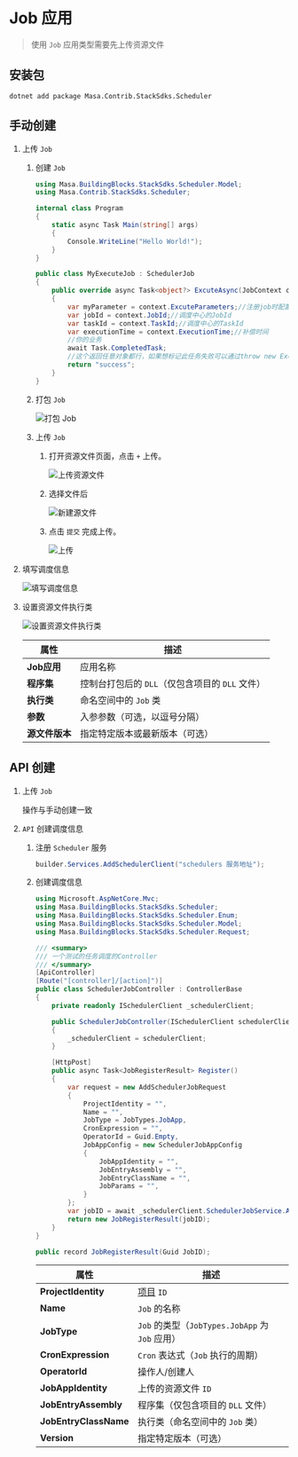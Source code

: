 # Job 应用

> 使用 `Job` 应用类型需要先上传资源文件

## 安装包

```shell 终端
dotnet add package Masa.Contrib.StackSdks.Scheduler
```

## 手动创建

1. 上传 `Job`
   1. 创建 `Job`

      ```csharp
      using Masa.BuildingBlocks.StackSdks.Scheduler.Model;
      using Masa.Contrib.StackSdks.Scheduler;

      internal class Program
      {
          static async Task Main(string[] args)
          {
              Console.WriteLine("Hello World!");
          }
      }

      public class MyExecuteJob : SchedulerJob
      {
          public override async Task<object?> ExcuteAsync(JobContext context)
          {
              var myParameter = context.ExcuteParameters;//注册job时配置的传递参数
              var jobId = context.JobId;//调度中心的JobId
              var taskId = context.TaskId;//调度中心的TaskId
              var executionTime = context.ExecutionTime;//补偿时间
              //你的业务
              await Task.CompletedTask;
              //这个返回任意对象都行，如果想标记此任务失败可以通过throw new Exception();
              return "success";
          }
      }
      ```

   2. 打包 `Job`

      ![打包 Job](https://cdn.masastack.com/stack/doc/scheduler/rc1/resourceFiles_release.png)

   3. 上传 `Job`

      1. 打开资源文件页面，点击 `+` 上传。
   
         ![上传资源文件](https://cdn.masastack.com/stack/doc/scheduler/rc1/resourceFiles.png)
      
      2. 选择文件后
   
         ![新建源文件](https://cdn.masastack.com/stack/doc/scheduler/rc1/resourceFiles_insert.png)
      
      3. 点击 `提交` 完成上传。
   
         ![上传](https://cdn.masastack.com/stack/doc/scheduler/rc1/resourceFiles_upload.png)

2. 填写调度信息

   ![填写调度信息](https://cdn.masastack.com/stack/doc/scheduler/rc1/resourceFiles_insert_detail.png)

3. 设置资源文件执行类

   ![设置资源文件执行类](https://cdn.masastack.com/stack/doc/scheduler/rc1/resourceFiles_insert_detail_2.png)

   | 属性           | 描述                                                     |
   |----------------|----------------------------------------------------------|
   | **Job应用**   | 应用名称                                                 |
   | **程序集**     | 控制台打包后的 `DLL`（仅包含项目的 `DLL` 文件）              |
   | **执行类**     | 命名空间中的 `Job` 类                                      |
   | **参数**       | 入参参数（可选，以逗号分隔） |
   | **源文件版本** | 指定特定版本或最新版本（可选）                           |

## API 创建

1. 上传 `Job`

   操作与手动创建一致

2. `API` 创建调度信息

   1. 注册 `Scheduler` 服务

      ```csharp Program.cs
      builder.Services.AddSchedulerClient("schedulers 服务地址");
      ```

   2. 创建调度信息

      ```csharp
      using Microsoft.AspNetCore.Mvc;
      using Masa.BuildingBlocks.StackSdks.Scheduler;
      using Masa.BuildingBlocks.StackSdks.Scheduler.Enum;
      using Masa.BuildingBlocks.StackSdks.Scheduler.Model;
      using Masa.BuildingBlocks.StackSdks.Scheduler.Request;
   
      /// <summary>
      /// 一个测试的任务调度的Controller
      /// </summary>
      [ApiController]
      [Route("[controller]/[action]")]
      public class SchedulerJobController : ControllerBase
      {
          private readonly ISchedulerClient _schedulerClient;
   
          public SchedulerJobController(ISchedulerClient schedulerClient)
          {
              _schedulerClient = schedulerClient;
          }
   
          [HttpPost]
          public async Task<JobRegisterResult> Register()
          {
              var request = new AddSchedulerJobRequest
              {
                  ProjectIdentity = "",
                  Name = "",
                  JobType = JobTypes.JobApp,
                  CronExpression = "",
                  OperatorId = Guid.Empty,
                  JobAppConfig = new SchedulerJobAppConfig
                  {
                      JobAppIdentity = "",
                      JobEntryAssembly = "",
                      JobEntryClassName = "",
                      JobParams = "",
                  }
              };
              var jobID = await _schedulerClient.SchedulerJobService.AddAsync(request);
              return new JobRegisterResult(jobID);
          }
      }
      
      public record JobRegisterResult(Guid JobID);
      ```
   
      | 属性                  | 描述                                        |
      |-----------------------|---------------------------------------------|
      | **ProjectIdentity**   | [项目](stack/pm/introduce) `ID`               |
      | **Name**              | `Job` 的名称                                  |
      | **JobType**           | `Job` 的类型（`JobTypes.JobApp` 为 `Job` 应用） |
      | **CronExpression**    | `Cron` 表达式（`Job` 执行的周期）               |
      | **OperatorId**        | 操作人/创建人                               |
      | **JobAppIdentity**    | 上传的资源文件 `ID`        |
      | **JobEntryAssembly**  | 程序集（仅包含项目的 `DLL` 文件）             |
      | **JobEntryClassName** | 执行类（命名空间中的 `Job` 类）               |
      | **Version**           | 指定特定版本（可选）                        |
